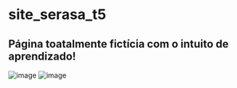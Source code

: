 # site_serasa_t5
## Página toatalmente fictícia com o intuito de aprendizado!
![image](https://user-images.githubusercontent.com/70074193/212938156-a0f3662e-7da8-4169-8e8d-e2b691d88c98.png)
![image](https://user-images.githubusercontent.com/70074193/212938350-4cf81643-9ed7-4b1e-8648-de9e45bf65fa.png)


